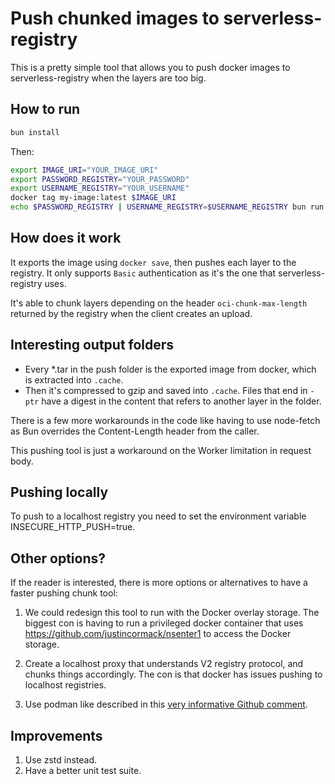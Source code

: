 # Push chunked images to serverless-registry

This is a pretty simple tool that allows you to push docker images to serverless-registry
when the layers are too big.

## How to run

```bash
bun install
```

Then:

```bash
export IMAGE_URI="YOUR_IMAGE_URI"
export PASSWORD_REGISTRY="YOUR_PASSWORD"
export USERNAME_REGISTRY="YOUR_USERNAME"
docker tag my-image:latest $IMAGE_URI
echo $PASSWORD_REGISTRY | USERNAME_REGISTRY=$USERNAME_REGISTRY bun run index.ts $IMAGE_URI
```

## How does it work

It exports the image using `docker save`, then pushes each layer to the registry.
It only supports `Basic` authentication as it's the one that serverless-registry uses.

It's able to chunk layers depending on the header `oci-chunk-max-length` returned by the registry when the client
creates an upload.

## Interesting output folders

- Every \*.tar in the push folder is the exported image from docker, which is extracted into `.cache`.
- Then it's compressed to gzip and saved into `.cache`. Files that end in `-ptr` have a digest in the content that
  refers to another layer in the folder.

There is a few more workarounds in the code like having to use node-fetch as Bun overrides the Content-Length
header from the caller.

This pushing tool is just a workaround on the Worker limitation in request body.

## Pushing locally

To push to a localhost registry you need to set the environment variable INSECURE_HTTP_PUSH=true.

## Other options?

If the reader is interested, there is more options or alternatives to have a faster pushing chunk tool:

1. We could redesign this tool to run with the Docker overlay storage. The biggest con is having to run a
   privileged docker container that uses https://github.com/justincormack/nsenter1 to access the Docker storage.

2. Create a localhost proxy that understands V2 registry protocol, and chunks things accordingly. The con is that
   docker has issues pushing to localhost registries.

3. Use podman like described in this [very informative Github comment](https://github.com/cloudflare/serverless-registry/issues/42#issuecomment-2366997382).

## Improvements

1. Use zstd instead.
2. Have a better unit test suite.

